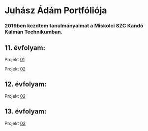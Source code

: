 # Juhász Ádám Portfóliója

### 2019ben kezdtem tanulmányaimat a Miskolci SZC Kandó Kálmán Technikumban.

## 11. évfolyam:

Projekt [01](/11/projekt01.md)

Projekt [02](/11/projekt01-02.md)

## 12. évfolyam:

Projekt [02](/12/projekt02.md)

## 13. évfolyam:

Projekt [03](/13/projekt03.md)

